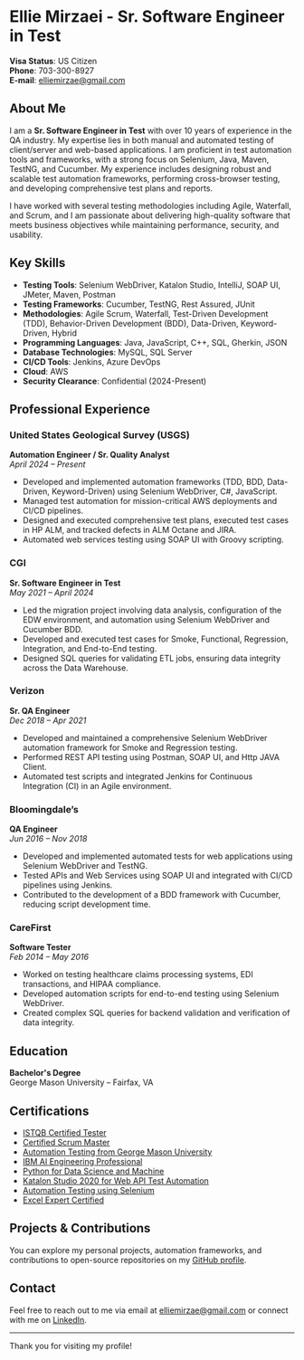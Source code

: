 # Ellie Mirzaei - Sr. Software Engineer in Test

**Visa Status**: US Citizen  
**Phone**: 703-300-8927  
**E-mail**: [elliemirzae@gmail.com](mailto:elliemirzae@gmail.com)  

## About Me
I am a **Sr. Software Engineer in Test** with over 10 years of experience in the QA industry. My expertise lies in both manual and automated testing of client/server and web-based applications. I am proficient in test automation tools and frameworks, with a strong focus on Selenium, Java, Maven, TestNG, and Cucumber. My experience includes designing robust and scalable test automation frameworks, performing cross-browser testing, and developing comprehensive test plans and reports.

I have worked with several testing methodologies including Agile, Waterfall, and Scrum, and I am passionate about delivering high-quality software that meets business objectives while maintaining performance, security, and usability.

## Key Skills
- **Testing Tools**: Selenium WebDriver, Katalon Studio, IntelliJ, SOAP UI, JMeter, Maven, Postman  
- **Testing Frameworks**: Cucumber, TestNG, Rest Assured, JUnit  
- **Methodologies**: Agile Scrum, Waterfall, Test-Driven Development (TDD), Behavior-Driven Development (BDD), Data-Driven, Keyword-Driven, Hybrid  
- **Programming Languages**: Java, JavaScript, C++, SQL, Gherkin, JSON  
- **Database Technologies**: MySQL, SQL Server  
- **CI/CD Tools**: Jenkins, Azure DevOps  
- **Cloud**: AWS  
- **Security Clearance**: Confidential (2024-Present)  

## Professional Experience

### **United States Geological Survey (USGS)**  
**Automation Engineer / Sr. Quality Analyst**  
*April 2024 – Present*  
- Developed and implemented automation frameworks (TDD, BDD, Data-Driven, Keyword-Driven) using Selenium WebDriver, C#, JavaScript.
- Managed test automation for mission-critical AWS deployments and CI/CD pipelines.
- Designed and executed comprehensive test plans, executed test cases in HP ALM, and tracked defects in ALM Octane and JIRA.
- Automated web services testing using SOAP UI with Groovy scripting.

### **CGI**  
**Sr. Software Engineer in Test**  
*May 2021 – April 2024*  
- Led the migration project involving data analysis, configuration of the EDW environment, and automation using Selenium WebDriver and Cucumber BDD.
- Developed and executed test cases for Smoke, Functional, Regression, Integration, and End-to-End testing.
- Designed SQL queries for validating ETL jobs, ensuring data integrity across the Data Warehouse.

### **Verizon**  
**Sr. QA Engineer**  
*Dec 2018 – Apr 2021*  
- Developed and maintained a comprehensive Selenium WebDriver automation framework for Smoke and Regression testing.
- Performed REST API testing using Postman, SOAP UI, and Http JAVA Client.
- Automated test scripts and integrated Jenkins for Continuous Integration (CI) in an Agile environment.

### **Bloomingdale’s**  
**QA Engineer**  
*Jun 2016 – Nov 2018*  
- Developed and implemented automated tests for web applications using Selenium WebDriver and TestNG.
- Tested APIs and Web Services using SOAP UI and integrated with CI/CD pipelines using Jenkins.
- Contributed to the development of a BDD framework with Cucumber, reducing script development time.

### **CareFirst**  
**Software Tester**  
*Feb 2014 – May 2016*  
- Worked on testing healthcare claims processing systems, EDI transactions, and HIPAA compliance.
- Developed automation scripts for end-to-end testing using Selenium WebDriver.
- Created complex SQL queries for backend validation and verification of data integrity.

## Education
**Bachelor's Degree**  
George Mason University – Fairfax, VA

## Certifications
- [ISTQB Certified Tester](https://atsqa.org/certified-testers/profile/0fccc7a7503349b0816c7bcee50a56c0)
- [Certified Scrum Master](https://www.credly.com/badges/a5c3dede-22eb-4558-9a6d-0488f8c80b7f/linked_in_profile)
- [Automation Testing from George Mason University](https://drive.google.com/file/d/1sccr7IF_qe4Ua5t24FyYyyW2RUkMta6Q/view?usp=sharing)
- [IBM AI Engineering Professional](https://drive.google.com/file/d/1Uv6FlpMA3D4-ZNk1QkJOEkPo29IWk9W1/view?usp=sharing)
- [Python for Data Science and Machine](https://drive.google.com/file/d/1_FR27fPIX8oMe7l_jONoZA7YKHKNXdBL/view?usp=sharing)
- [Katalon Studio 2020 for Web API Test Automation](https://drive.google.com/file/d/1XNHrbKWonURWgqPaTzV8cDczn1dBemdO/view?usp=sharing)
- [Automation Testing using Selenium](https://drive.google.com/file/d/1gwDl7HgDJdJNnen6jzI2GMuJskzYPZGJ/view?usp=sharing)
- [Excel Expert Certified](https://drive.google.com/file/d/1C55rFGicXoDAu27Cl1ztNOFjRw_ynDFb/view?usp=sharing)


## Projects & Contributions
You can explore my personal projects, automation frameworks, and contributions to open-source repositories on my [GitHub profile](https://github.com/ellimirzaei?tab=repositories).

## Contact
Feel free to reach out to me via email at [elliemirzae@gmail.com](mailto:elliemirzae@gmail.com) or connect with me on [LinkedIn](https://www.linkedin.com/in/elliemirzaei/).

---

Thank you for visiting my profile!

